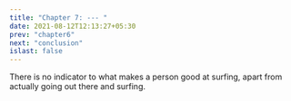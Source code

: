 ```yaml
---
title: "Chapter 7: --- "
date: 2021-08-12T12:13:27+05:30
prev: "chapter6"
next: "conclusion"
islast: false
---
```


There is no indicator to what makes a person good at surfing, apart from
actually going out there and surfing.
